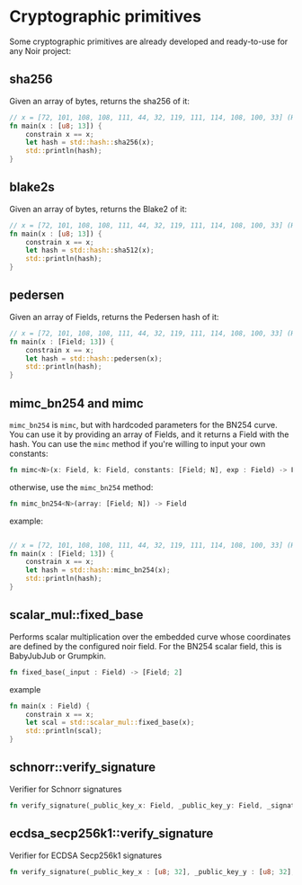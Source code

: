
# Cryptographic primitives

Some cryptographic primitives are already developed and ready-to-use for any Noir project:

## sha256

Given an array of bytes, returns the sha256 of it:

```rust
// x = [72, 101, 108, 108, 111, 44, 32, 119, 111, 114, 108, 100, 33] (Hello, world!)
fn main(x : [u8; 13]) {
    constrain x == x;
    let hash = std::hash::sha256(x);
    std::println(hash);
}
```

## blake2s

Given an array of bytes, returns the Blake2 of it:

```rust
// x = [72, 101, 108, 108, 111, 44, 32, 119, 111, 114, 108, 100, 33] (Hello, world!)
fn main(x : [u8; 13]) {
    constrain x == x;
    let hash = std::hash::sha512(x);
    std::println(hash);
}
```

## pedersen

Given an array of Fields, returns the Pedersen hash of it:

```rust
// x = [72, 101, 108, 108, 111, 44, 32, 119, 111, 114, 108, 100, 33] (Hello, world!)
fn main(x : [Field; 13]) {
    constrain x == x;
    let hash = std::hash::pedersen(x);
    std::println(hash);
}
```

## mimc_bn254 and mimc

`mimc_bn254` is `mimc`, but with hardcoded parameters for the BN254 curve. You can use it by providing an array of Fields, and it returns a Field with the hash. You can use the `mimc` method if you're willing to input your own constants:

```rust
fn mimc<N>(x: Field, k: Field, constants: [Field; N], exp : Field) -> Field
```

otherwise, use the `mimc_bn254` method:

```rust
fn mimc_bn254<N>(array: [Field; N]) -> Field
```

example:

```rust

// x = [72, 101, 108, 108, 111, 44, 32, 119, 111, 114, 108, 100, 33] (Hello, world!)
fn main(x : [Field; 13]) {
    constrain x == x;
    let hash = std::hash::mimc_bn254(x);
    std::println(hash);
}
```

## scalar_mul::fixed_base

Performs scalar multiplication over the embedded curve whose coordinates are defined by the configured noir field. For the BN254 scalar field, this is BabyJubJub or Grumpkin.

```rust
fn fixed_base(_input : Field) -> [Field; 2]
```

example

```rust
fn main(x : Field) {
    constrain x == x;
    let scal = std::scalar_mul::fixed_base(x);
    std::println(scal);
}
```

## schnorr::verify_signature

Verifier for Schnorr signatures

```rust
fn verify_signature(_public_key_x: Field, _public_key_y: Field, _signature: [u8; 64], _message: [u8]) -> Field
```

## ecdsa_secp256k1::verify_signature

Verifier for ECDSA Secp256k1 signatures

```rust
fn verify_signature(_public_key_x : [u8; 32], _public_key_y : [u8; 32], _signature: [u8; 64], _message: [u8]) -> Field
```
